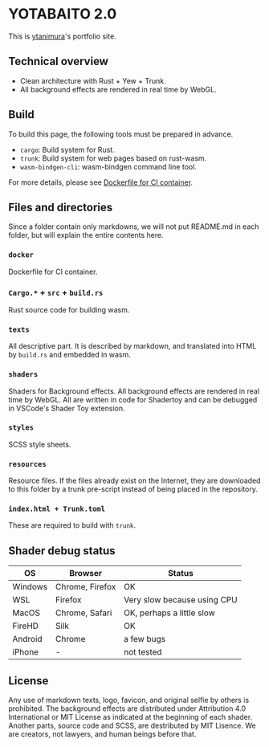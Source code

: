 # YOTABAITO 2.0

This is [ytanimura](https://github.com/ytanimura)'s portfolio site.

## Technical overview

- Clean architecture with Rust + Yew + Trunk.
- All background effects are rendered in real time by WebGL.

## Build

To build this page, the following tools must be prepared in advance.

- `cargo`: Build system for Rust.
- `trunk`: Build system for web pages based on rust-wasm.
- `wasm-bindgen-cli`: wasm-bindgen command line tool.

For more details, please see [Dockerfile for CI container](./docker/ci-container.dockerfile).

## Files and directories

Since a folder contain only markdowns, we will not put README.md in each folder, but will explain the entire contents here.

### `docker`

Dockerfile for CI container.

### `Cargo.*` + `src` + `build.rs`

Rust source code for building wasm.

### `texts`

All descriptive part. It is described by markdown, and translated into HTML by `build.rs` and embedded in wasm.

### `shaders`

Shaders for Background effects. All background effects are rendered in real time by WebGL.
All are written in code for Shadertoy and can be debugged in VSCode's Shader Toy extension.

### `styles`

SCSS style sheets.

### `resources`

Resource files. If the files already exist on the Internet, they are downloaded to this folder
by a trunk pre-script instead of being placed in the repository.

### `index.html + Trunk.toml`

These are required to build with `trunk`.

## Shader debug status

| OS | Browser | Status |  
|----|----|----|  
| Windows | Chrome, Firefox | OK |  
| WSL | Firefox | Very slow because using CPU |  
| MacOS | Chrome, Safari | OK, perhaps a little slow |  
| FireHD | Silk | OK |  
| Android | Chrome | a few bugs |  
| iPhone | - | not tested |

## License

Any use of markdown texts, logo, favicon, and original selfie by others is prohibited.
The background effects are distributed under Attribution 4.0 International or MIT License as indicated at the beginning of each shader.
Another parts, source code and SCSS, are destributed by MIT Lisence.
We are creators, not lawyers, and human beings before that.
